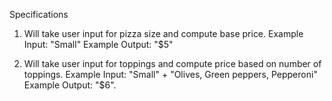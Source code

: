 Specifications
1. Will take user input for pizza size and compute base price.
Example Input: "Small"
Example Output: "$5"

2. Will take user input for toppings and compute price based on number of toppings.
Example Input: "Small" + "Olives, Green peppers, Pepperoni"
Example Output: "$6".
